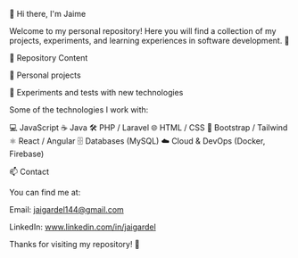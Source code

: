 🚀 Hi there, I'm Jaime

Welcome to my personal repository! Here you will find a collection of my projects, 
experiments, and learning experiences in software development. 🚀


📂 Repository Content


🌟 Personal projects

🧪 Experiments and tests with new technologies


Some of the technologies I work with:

💻 JavaScript  ☕ Java   🛠️ PHP / Laravel   🌐 HTML / CSS 🎨 Bootstrap / Tailwind 
⚛️ React / Angular   🗄️ Databases (MySQL)  ☁️ Cloud & DevOps (Docker, Firebase)



📫 Contact

You can find me at:

Email: jaigardel144@gmail.com

LinkedIn: www.linkedin.com/in/jaigardel


Thanks for visiting my repository! 🚀
